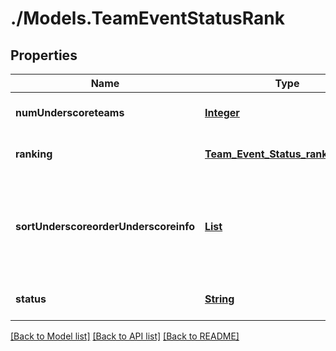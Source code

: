 # ./Models.TeamEventStatusRank
## Properties

Name | Type | Description | Notes
------------ | ------------- | ------------- | -------------
**numUnderscoreteams** | [**Integer**](integer.md) | Number of teams ranked. | [optional] [default to null]
**ranking** | [**Team_Event_Status_rank_ranking**](Team_Event_Status_rank_ranking.md) |  | [optional] [default to null]
**sortUnderscoreorderUnderscoreinfo** | [**List**](Team_Event_Status_rank_sort_order_info.md) | Ordered list of names corresponding to the elements of the &#x60;sort_orders&#x60; array. | [optional] [default to null]
**status** | [**String**](string.md) |  | [optional] [default to null]

[[Back to Model list]](../README.md#documentation-for-models) [[Back to API list]](../README.md#documentation-for-api-endpoints) [[Back to README]](../README.md)

